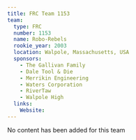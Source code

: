 ```yaml
---
title: FRC Team 1153
team:
  type: FRC
  number: 1153
  name: Robo-Rebels
  rookie_year: 2003
  location: Walpole, Massachusetts, USA
  sponsors:
    - The Gallivan Family
    - Dale Tool & Die
    - Merrikin Engineering
    - Waters Corporation
    - RiverTaw
    - Walpole High
  links:
    Website: 
---
```

No content has been added for this team
